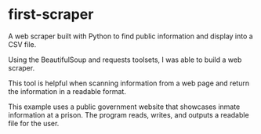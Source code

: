 # first-scraper
A web scraper built with Python to find public information and display into a CSV file.

Using the BeautifulSoup and requests toolsets, I was able to build a web scraper.

This tool is helpful when scanning information from a web page and return the information in a readable format.

This example uses a public government website that showcases inmate information at a prison. The program reads, writes, and outputs a readable file for the user.
